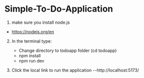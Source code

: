 # Simple-To-Do-Application

1. make sure you install node.js
  - https://nodejs.org/en

2. In the terminal type:
   - Change directory to todoapp folder (cd todoapp)
   - npm install
   - npm run dev

4. Click the local link to run the application --http://localhost:5173/
